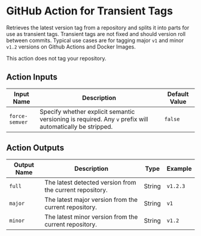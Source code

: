 # GitHub Action for Transient Tags

Retrieves the latest version tag from a repository and splits it into parts for use as transient tags. Transient tags are not fixed and should version roll between commits. Typical use cases are for tagging major `v1` and minor `v1.2` versions on Github Actions and Docker Images.

This action does not tag your repository.

## Action Inputs

| Input Name     | Description                                                                                              | Default Value |
| -------------- | -------------------------------------------------------------------------------------------------------- | ------------- |
| `force-semver` | Specify whether explicit semantic versioning is required. Any `v` prefix will automatically be stripped. | `false`       |

## Action Outputs

| Output Name | Description                                              | Type   | Example  |
| ----------- | -------------------------------------------------------- | ------ | -------- |
| `full`      | The latest detected version from the current repository. | String | `v1.2.3` |
| `major`     | The latest major version from the current repository.    | String | `v1`     |
| `minor`     | The latest minor version from the current repository.    | String | `v1.2`   |
